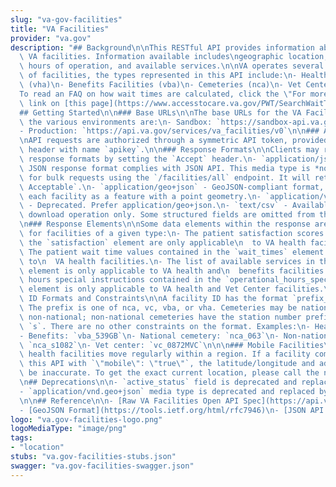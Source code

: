 ```yaml
---
slug: "va-gov-facilities"
title: "VA Facilities"
provider: "va.gov"
description: "## Background\n\nThis RESTful API provides information about physical\
  \ VA facilities. Information available includes\ngeographic location, address, phone,\
  \ hours of operation, and available services.\n\nVA operates several different types\
  \ of facilities, the types represented in this API include:\n- Health Facilities\
  \ (vha)\n- Benefits Facilities (vba)\n- Cemeteries (nca)\n- Vet Centers (vc)\n\n\
  To read an FAQ on how wait times are calculated, click the \"For more information\"\
  \ link on [this page](https://www.accesstocare.va.gov/PWT/SearchWaitTimes).\n\n\
  ## Getting Started\n\n### Base URLs\n\nThe base URLs for the VA Facilities API in\
  \ the various environments are:\n- Sandbox: `https://sandbox-api.va.gov/services/va_facilities/v0`\n\
  - Production: `https://api.va.gov/services/va_facilities/v0`\n\n### Authorization\n\
  \nAPI requests are authorized through a symmetric API token, provided in an HTTP\
  \ header with name `apikey`.\n\n### Response Formats\n\nClients may request several\
  \ response formats by setting the `Accept` header.\n- `application/json` - The default\
  \ JSON response format complies with JSON API. This media type is *not* available\
  \ for bulk requests using the `/facilities/all` endpoint. It will return `406 Not\
  \ Acceptable`.\n- `application/geo+json` - GeoJSON-compliant format, representing\
  \ each facility as a feature with a point geometry.\n- `application/vnd.geo+json`\
  \ - Deprecated. Prefer application/geo+json.\n- `text/csv` - Available for the bulk\
  \ download operation only. Some structured fields are omitted from the CSV response.\n\
  \n### Response Elements\n\nSome data elements within the response are only present\
  \ for facilities of a given type:\n- The patient satisfaction scores contained in\
  \ the `satisfaction` element are only applicable\n  to VA health facilities.\n-\
  \ The patient wait time values contained in the `wait_times` element are only applicable\
  \ to\n  VA health facilities.\n- The list of available services in the `services`\
  \ element is only applicable to VA health and\n  benefits facilities.\n- The operational\
  \ hours special instructions contained in the `operational_hours_special_instructions`\
  \ element is only applicable to VA health and Vet Center facilities.\n\n### Facility\
  \ ID Formats and Constraints\n\nA facility ID has the format `prefix_stationNumber`.\
  \ The prefix is one of nca, vc, vba, or vha. Cemeteries may be national (VA) or\
  \ non-national; non-national cemeteries have the station number prefixed with an\
  \ `s`. There are no other constraints on the format. Examples:\n- Health: `vha_402GA`\n\
  - Benefits: `vba_539GB`\n- National cemetery: `nca_063`\n- Non-national cemetery:\
  \ `nca_s1082`\n- Vet center: `vc_0872MVC`\n\n\n### Mobile Facilities\n\nThe mobile\
  \ health facilities move regularly within a region. If a facility comes back from\
  \ this API with `\"mobile\": \"true\"`, the latitude/longitude and address could\
  \ be inaccurate. To get the exact current location, please call the number listed.\n\
  \n## Deprecations\n\n- `active_status` field is deprecated and replaced with `operating_status`.\n\
  - `application/vnd.geo+json` media type is deprecated and replaced by `application/geo+json`\n\
  \n\n## Reference\n\n- [Raw VA Facilities Open API Spec](https://api.va.gov/services/va_facilities/docs/v0/api)\n\
  - [GeoJSON Format](https://tools.ietf.org/html/rfc7946)\n- [JSON API Format](https://jsonapi.org/format/)"
logo: "va.gov-facilities-logo.png"
logoMediaType: "image/png"
tags:
- "location"
stubs: "va.gov-facilities-stubs.json"
swagger: "va.gov-facilities-swagger.json"
---
```

